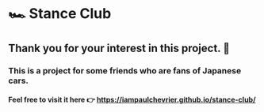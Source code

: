 # 🏎️ Stance Club
## Thank you for your interest in this project. 🙏
### This is a project for some friends who are fans of Japanese cars.
#### Feel free to visit it here 👉 https://iampaulchevrier.github.io/stance-club/
